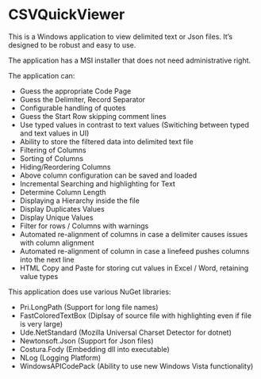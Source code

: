 # CSVQuickViewer

This is a Windows application to view delimited text or Json files.
It’s designed to be robust and easy to use.

The application has a MSI installer that does not need administrative right. 

The application can:
* Guess the appropriate Code Page
* Guess the Delimiter, Record Separator
* Configurable handling of quotes
* Guess the Start Row skipping comment lines
* Use typed values in contrast to text values (Switiching between typed and text values in UI)
* Ability to store the filtered data into delimited text file
* Filtering of Columns
* Sorting of Columns
* Hiding/Reordering Columns
* Above column configuration can be saved and loaded
* Incremental Searching and highlighting for Text
* Determine Column Length
* Displaying a Hierarchy inside the file
* Display Duplicates Values
* Display Unique Values
* Filter for rows / Columns with warnings
* Automated re-alignment of columns in case a delimiter causes issues with column alignment
* Automated re-alignment of column in case a linefeed pushes columns into the next line
* HTML Copy and Paste for storing cut values in Excel / Word,  retaining value types

This application does use various NuGet libraries:
* Pri.LongPath (Support for long file names)
* FastColoredTextBox (Diplsay of source file with highlighting even if file is very large)
* Ude.NetStandard  (Mozilla Universal Charset Detector for dotnet)
* Newtonsoft.Json (Support for Json files)
* Costura.Fody (Embedding dll into executable)
* NLog (Logging Platform)
* WindowsAPICodePack (Ability to use new Windows Vista functionality)
